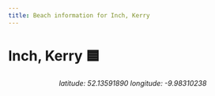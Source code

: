 ```yaml
---
title: Beach information for Inch, Kerry
---
```

# Inch, Kerry 🟦

<div align="center"><i>latitude: 52.13591890 longitude: -9.98310238</i></div>